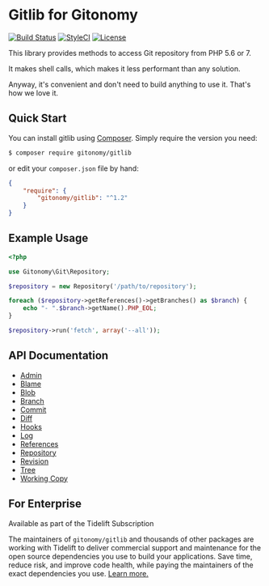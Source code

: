Gitlib for Gitonomy
===================

[![Build Status](https://img.shields.io/travis/gitonomy/gitlib/master.svg?style=flat-square)](https://travis-ci.org/gitonomy/gitlib)
[![StyleCI](https://github.styleci.io/repos/5709354/shield?branch=master)](https://github.styleci.io/repos/5709354)
[![License](https://img.shields.io/badge/license-MIT-brightgreen.svg?style=flat-square)](https://opensource.org/licenses/MIT)

This library provides methods to access Git repository from PHP 5.6 or 7.

It makes shell calls, which makes it less performant than any solution.

Anyway, it's convenient and don't need to build anything to use it. That's how we love it.

Quick Start
-----------

You can install gitlib using [Composer](https://getcomposer.org/). Simply require the version you need:

```bash
$ composer require gitonomy/gitlib
```

or edit your `composer.json` file by hand:

```json
{
    "require": {
        "gitonomy/gitlib": "^1.2"
    }
}
```

Example Usage
-------------

```php
<?php

use Gitonomy\Git\Repository;

$repository = new Repository('/path/to/repository');

foreach ($repository->getReferences()->getBranches() as $branch) {
    echo "- ".$branch->getName().PHP_EOL;
}

$repository->run('fetch', array('--all'));
```

API Documentation
-----------------

+ [Admin](doc/admin.md)
+ [Blame](doc/blame.md)
+ [Blob](doc/blob.md)
+ [Branch](doc/branch.md)
+ [Commit](doc/commit.md)
+ [Diff](doc/diff.md)
+ [Hooks](doc/hooks.md)
+ [Log](doc/log.md)
+ [References](doc/references.md)
+ [Repository](doc/repository.md)
+ [Revision](doc/revision.md)
+ [Tree](doc/tree.md)
+ [Working Copy](doc/workingcopy.md)

For Enterprise
--------------

Available as part of the Tidelift Subscription

The maintainers of `gitonomy/gitlib` and thousands of other packages are working with Tidelift to deliver commercial support and maintenance for the open source dependencies you use to build your applications. Save time, reduce risk, and improve code health, while paying the maintainers of the exact dependencies you use. [Learn more.](https://tidelift.com/subscription/pkg/packagist-gitonomy-gitlib?utm_source=packagist-gitonomy-gitlib&utm_medium=referral&utm_campaign=enterprise&utm_term=repo)

